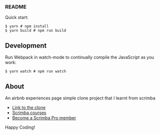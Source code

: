 ### README

Quick start:

```
$ yarn # npm install
$ yarn build # npm run build
````

## Development

Run Webpack in watch-mode to continually compile the JavaScript as you work:

```
$ yarn watch # npm run watch
```

## About
An airbnb experiences page simple clone project that I learnt from scrimba

- [Link to the clone](https://stellar-puffpuff-67954f.netlify.app/)
- [Scrimba courses](https://scrimba.com/allcourses)
- [Become a Scrimba Pro member](https://scrimba.com/pricing)

Happy Coding!
